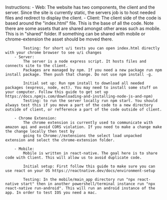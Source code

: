 Instructions: - Web:
The website has two components, the client and the server. Since the site is currently static, the servers job is to host needed files and redirect to display the client. - Client:
The client side of the code is based around the "index.html" file. This is the base of all the code. Note there are some assets that are shared amongst other areas such as mobile. This is in "shared" folder. If something can be shared with mobile or chrome-extension the asset should be moved there.

            Testing: for short u/i tests you can open index.html directly with your chrome browser to see u/i changes
        - Server:
            The server is a node express script. It hosts files and connects site to the client.
            Packages are managed by npm. If you need a new package run npm install package. Then push that change. Do not use npm install -g.

            Initial set up: Run npm install to download all needed packages (express, node, ect). You may need to install some stuff on your computer. Follow this guide to get set up https://docs.npmjs.com/downloading-and-installing-node-js-and-npm)
            Testing: to run the server locally run npm start. You should always test this if you move a part of the code to a new directory outside of client, or refference a part of the code outside of client.

        - Chrome Extension:
            The chrome extension is currently used to communicate with amazon api and avoid CORS violation. If you need to make a change make the change locally then test by
            going to Chrome://extensions the select load unpacked extension and select the chrome-extension folder.

        - Mobile:
            Mobile is written in react-native. The goal here is to share code with Client. This will allow us to avoid duplicate code.

            Initial setup: First follow this guide to make sure you can use react on your OS https://reactnative.dev/docs/environment-setup

            Testing: In the mobile/main_app directory run "npx react-native start" then in another powershell/terminal instance run "npx react-native run-android". This will run an android instance of the app. In order to test IOS you need a mac.
